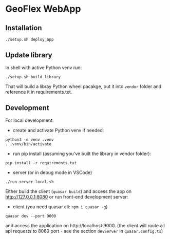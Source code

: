 # GeoFlex WebApp

## Installation

```
./setup.sh deploy_app
```

## Update library

In shell with active Python venv run:

```
./setup.sh build_library
```

That will build a libray Python wheel pacakge,
put it into `vendor` folder and reference it in requirements.txt.

## Development

For local development:

- create and activate Python venv if needed:

```
python3 -m venv .venv
. .venv/bin/activate
```

- run pip install (assuming you've built the library in vendor folder):

```
pip install -r requirements.txt
```

- server (or in debug mode in VSCode)

```
./run-server-local.sh
```

Either build the client (`quasar build`) and access the app on http://127.0.0.1:8080
or run front-end development server:

- client (you need quasar cli: `npm i quasar -g`)

```
quasar dev --port 9000
```

and access the application on http://localhost:9000.
(the client will route all api requests to 8080 port - see the section `devServer` in `quasar.config.ts`)
